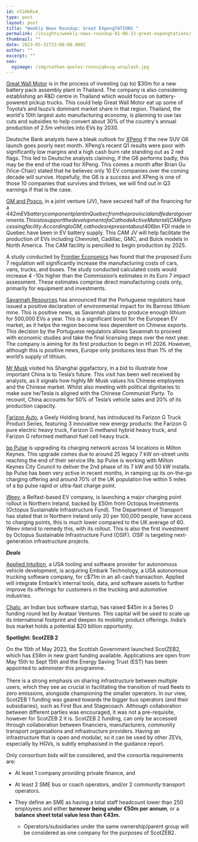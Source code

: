 ```yaml
---
id: nTiHkRsA_
type: post
layout: post
title: "Weekly News Roundup: Great EXpengTATIONS "
permalink: /insights/weekly-news-roundup-01-06-23-great-expengtations/
thumbnail: ""
date: 2023-05-31T23:00:00.000Z
author: ""
excerpt: ""
seo:
  ogimage: /img/nathan-queloz-rnzvujqbvsg-unsplash.jpg
---
```

[Great Wall Motor](https://www.reuters.com/business/autos-transportation/chinas-great-wall-motor-plans-ev-battery-assembly-research-thailand-2023-05-30/) is in the process of investing (up to) $30m for a new battery pack assembly plant in Thailand. The company is also considering establishing an R&D centre in Thailand which would focus on battery-powered pickup trucks. This could help Great Wall Motor eat up some of Toyota’s and Isuzu’s dominant market share in that region. Thailand, the world's 10th largest auto manufacturing economy, is planning to use tax cuts and subsidies to help convert about 30% of the country's annual production of 2.5m vehicles into EVs by 2030.

Deutsche Bank analysts have a bleak outlook for [XPeng](https://cnevpost.com/2023/05/31/xpeng-last-stand-g6-db/?utm_source=substack&utm_medium=email) if the new SUV G6 launch goes poorly next month. XPeng’s recent Q1 results were poor with significantly low margins and a high cash burn rate standing out as 2 red flags. This led to Deutsche analysts claiming, if the G6 performs badly, this may be the end of the road for XPeng. This comes a month after Brian Gu (Vice-Chair) stated that he believes only 10 EV companies over the coming decade will survive. Hopefully, the G6 is a success and XPeng is one of those 10 companies that survives and thrives, we will find out in Q3 earnings if that is the case.

[GM and Posco](https://theevreport.com/gm-and-posco-future-m-receive-financial-support-for-cam-processing-facility-in-quebec), in a joint venture (JV), have secured half of the financing for a $442m EV battery component plant in Quebec from the provincial and federal governments. This is to support the development of a Cathode Active Material (CAM) processing facility. According to GM, cathodes represent about 40% of the cost of a battery cell. Interestingly, 15% of the C$6bn FDI made in Quebec have been in EV battery supply. This CAM JV will help facilitate the production of EVs including Chevrolet, Cadillac, GMC, and Buick models in North America. The CAM facility is pencilled to begin production by 2025.

A study conducted by [Frontier Economics](https://www.frontier-economics.com/uk/en/news-and-articles/news/news-article?nodeId=10318) has found that the proposed Euro 7 regulation will significantly increase the manufacturing costs of cars, vans, trucks, and buses. The study conducted calculated costs would increase 4 -10x higher than the Commission’s estimates in its Euro 7 impact assessment. These estimates comprise direct manufacturing costs only, primarily for equipment and investments.

[Savannah Resources](https://www.ft.com/content/134d5248-d001-44fe-9a67-0d01361c0da3) has announced that the Portuguese regulators have issued a positive declaration of environmental impact for its Barroso lithium mine. This is positive news, as Savannah plans to produce enough lithium for 500,000 EVs a year. This is a significant boost for the European EV market, as it helps the region become less dependent on Chinese exports. This decision by the Portuguese regulators allows Savannah to proceed with economic studies and take the final licensing steps over the next year. The company is aiming for its first production to begin in H1 2026. However, although this is positive news, Europe only produces less than 1% of the world’s supply of lithium.

[Mr Musk](https://www.cnbc.com/2023/05/31/elon-musks-visit-underscores-chinas-importance-to-global-ev-market-analysts-say.html) visited his Shanghai gigafactory, in a bid to illustrate how important China is to Tesla’s future. This visit has been well received by analysts, as it signals how highly Mr Musk values his Chinese employees and the Chinese market. Whilst also meeting with political dignitaries to make sure he/Tesla is aligned with the Chinese Communist Party. To recount, China accounts for 50% of Tesla’s vehicle sales and 20% of its production capacity.

[Farizon Auto](https://theevreport.com/farizon-auto-launches-farizon-g-truck-product-series), a Geely Holding brand, has introduced its Farizon G Truck Product Series, featuring 3 innovative new energy products: the Farizon G pure electric heavy truck, Farizon G methanol hybrid heavy truck, and Farizon G reformed methanol fuel cell heavy truck.

[bp Pulse](https://www.mkfm.com/news/local-news/milton-keynes-gets-ev-charging-upgrade/) is upgrading its charging network across 14 locations in Milton Keynes. This upgrade comes due to around 25 legacy 7 kW on-street units reaching the end of their service life. bp Pulse is working with Milton Keynes City Council to deliver the 2nd phase of its 7 kW and 50 kW installs. bp Pulse has been very active in recent months, in ramping up its on-the-go charging offering and around 70% of the UK population live within 5 miles of a bp pulse rapid or ultra-fast charge point. 

[Weev](https://www.renewableenergymagazine.com/electric_hybrid_vehicles/octopus-investments-backs-rollout-of-ev-charging-20230530), a Belfast-based EV company, is launching a major charging point rollout in Northern Ireland, backed by £50m from Octopus Investments (Octopus Sustainable Infrastructure Fund). The Department of Transport has stated that in Northern Ireland only 20 per 100,000 people, have access to charging points, this is much lower compared to the UK average of 60. Weev intend to remedy this, with its rollout. This is also the first investment by Octopus Sustainable Infrastructure Fund (OSIF). OSIF is targeting next-generation infrastructure projects.

***Deals***

[Applied Intuition](https://blog.applied.co/blog-post/embark?TrucksFoT), a USA tooling and software provider for autonomous vehicle development, is acquiring Embark Technology, a USA autonomous trucking software company, for c$71m in an all-cash transaction. Applied will integrate Embark’s internal tools, data, and software assets to further improve its offerings for customers in the trucking and automotive industries.

[Chalo](https://techcrunch.com/2023/05/22/india-chalo-raises-45-million-in-fresh-funding-to-digitize-bus-commutes/?TrucksFoT&guccounter=1&guce_referrer=aHR0cHM6Ly81cDg2MC5yLmEuZC5zZW5kaWJtMS5jb20v&guce_referrer_sig=AQAAAEmcM9-iIQIgm01vD-oTq_ne-yVKDz7cOCRkOghzJmQIq30jYSF56tAkVHd2dDz6TxRFU8P6I2FShnvVdWStIcZaktA9xPe0s5h_srtfyfl2qo3bX2drAzjSlPwptLY_w4lERX0Zcy0l7a8F_qjoDne2n0YJNyifydv_psbYqs1y), an Indian bus software startup, has raised $45m in a Series D funding round led by Avataar Ventures. This capital will be used to scale up its international footprint and deepen its mobility product offerings. India’s bus market holds a potential $20 billion opportunity.

**Spotlight: ScotZEB 2**

On the 15th of May 2023, the Scottish Government launched ScotZEB2, which has £58m in new grant funding available. Applications are open from May 15th to Sept 15th and the Energy Saving Trust (EST) has been appointed to administer this programme.\
\
There is a strong emphasis on sharing infrastructure between multiple users, which they see as crucial in facilitating the transition of road fleets to zero emissions, alongside championing the smaller operators. In our view, ScotZEB 1 funding was geared towards the bigger bus operators (and their subsidiaries), such as First Bus and Stagecoach. Although collaboration between different parties was encouraged, it was not a pre-requisite, however for ScotZEB 2 it is. ScotZEB 2 funding, can only be accessed through collaboration between financiers, manufacturers, community transport organisations and infrastructure providers. Having an infrastructure that is open and modular, so it can be used by other ZEVs, especially by HGVs, is subtly emphasised in the guidance report.

Only consortium bids will be considered, and the consortia requirements are:

* At least 1 company providing private finance, and
* At least 2 SME bus or coach operators, and/or 2 community transport operators.
* They define an SME as having a total staff headcount lower than 250 employees and either **turnover being under €50m per annum**, or a **balance sheet total value less than €43m.**

  * Operators/subsidiaries under the same ownership/parent group will be considered as one company for the purposes of ScotZEB2.